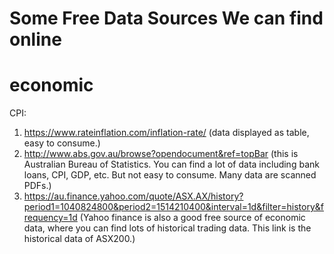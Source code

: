 # Some Free Data Sources We can find online

# economic
CPI: 
1) https://www.rateinflation.com/inflation-rate/ (data displayed as table, easy to consume.)
2) http://www.abs.gov.au/browse?opendocument&ref=topBar (this is Australian Bureau of Statistics. You can find a lot of data including bank loans, CPI, GDP, etc. But not easy to consume. Many data are scanned PDFs.)
3) https://au.finance.yahoo.com/quote/ASX.AX/history?period1=1040824800&period2=1514210400&interval=1d&filter=history&frequency=1d (Yahoo finance is also a good free source of economic data, where you can find lots of historical trading data. This link is the historical data of ASX200.)
